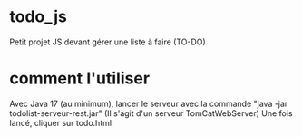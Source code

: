# todo_js
Petit projet JS devant gérer une liste à faire (TO-DO)

# comment l'utiliser

Avec Java 17 (au minimum), lancer le serveur avec la commande "java -jar todolist-serveur-rest.jar" (Il s'agit d'un serveur TomCatWebServer)
Une fois lancé, cliquer sur todo.html

